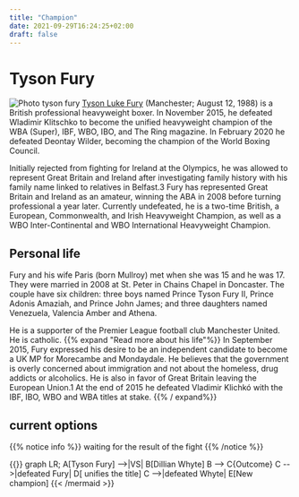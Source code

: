 ```yaml
---
title: "Champion"
date: 2021-09-29T16:24:25+02:00
draft: false
---
```

# Tyson Fury

![Photo tyson fury](/WBC/images/tyson.jpg)
[Tyson Luke Fury](https://es.wikipedia.org/wiki/Tyson_Fury) (Manchester; August 12, 1988) is a British professional heavyweight boxer. In November 2015, he defeated Wladimir Klitschko to become the unified heavyweight champion of the WBA (Super), IBF, WBO, IBO, and The Ring magazine. In February 2020 he defeated Deontay Wilder, becoming the champion of the World Boxing Council.

Initially rejected from fighting for Ireland at the Olympics, he was allowed to represent Great Britain and Ireland after investigating family history with his family name linked to relatives in Belfast.3 Fury has represented Great Britain and Ireland as an amateur, winning the ABA in 2008 before turning professional a year later. Currently undefeated, he is a two-time British, a European, Commonwealth, and Irish Heavyweight Champion, as well as a WBO Inter-Continental and WBO International Heavyweight Champion.

## Personal life

Fury and his wife Paris (born Mullroy) met when she was 15 and he was 17. They were married in 2008 at St. Peter in Chains Chapel in Doncaster. The couple have six children: three boys named Prince Tyson Fury II, Prince Adonis Amaziah, and Prince John James; and three daughters named Venezuela, Valencia Amber and Athena.

He is a supporter of the Premier League football club Manchester United. He is catholic.
{{% expand "Read more about his life"%}} In September 2015, Fury expressed his desire to be an independent candidate to become a UK MP for Morecambe and Mondaydale. He believes that the government is overly concerned about immigration and not about the homeless, drug addicts or alcoholics. He is also in favor of Great Britain leaving the European Union.1 At the end of 2015 he defeated Vladimir Klichkó with the IBF, IBO, WBO and WBA titles at stake. {{% / expand%}}

## current options

{{% notice info %}}
waiting for the result of the fight
{{% /notice %}}

{{<mermaid align="left">}}
graph LR;
    A[Tyson Fury] -->|VS| B[Dillian Whyte]
    B --> C{Outcome}
    C -->|defeated Fury| D[ unifies the title]
    C -->|defeated Whyte| E[New champion]
{{< /mermaid >}}


